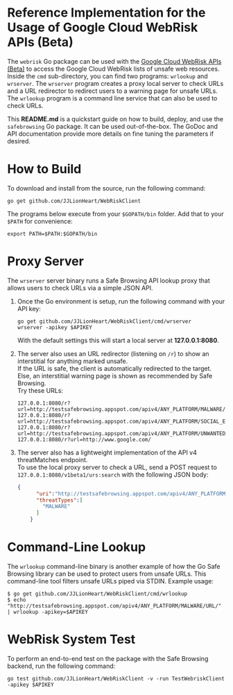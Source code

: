 # Reference Implementation for the Usage of Google Cloud WebRisk APIs (Beta)

The `webrisk` Go package can be used with the
[Google Cloud WebRisk APIs (Beta)](https://cloud.google.com/web-risk/)
to access the Google Cloud WebRisk lists of unsafe web resources. Inside the
`cmd` sub-directory, you can find two programs: `wrlookup` and `wrserver`. The
`wrserver` program creates a proxy local server to check URLs and a URL
redirector to redirect users to a warning page for unsafe URLs. The `wrlookup`
program is a command line service that can also be used to check URLs.

This **README.md** is a quickstart guide on how to build, deploy, and use the
`safebrowsing` Go package. It can be used out-of-the-box. The GoDoc and API
documentation provide more details on fine tuning the parameters if desired.


# How to Build

To download and install from the source, run the following command:

```
go get github.com/JJLionHeart/WebRiskClient
```

The programs below execute from your `$GOPATH/bin` folder.
Add that to your `$PATH` for convenience:

```
export PATH=$PATH:$GOPATH/bin
```


# Proxy Server

The `wrserver` server binary runs a Safe Browsing API lookup proxy that allows
users to check URLs via a simple JSON API.

1.	Once the Go environment is setup, run the following command with your API key:

	```
	go get github.com/JJLionHeart/WebRiskClient/cmd/wrserver
	wrserver -apikey $APIKEY
	```

	With the default settings this will start a local server at **127.0.0.1:8080**.

2.  The server also uses an URL redirector (listening on `/r`) to show an interstitial for anything marked unsafe.  
If the URL is safe, the client is automatically redirected to the target. Else, an interstitial warning page is shown as recommended by Safe Browsing.  
Try these URLs:

	```
	127.0.0.1:8080/r?url=http://testsafebrowsing.appspot.com/apiv4/ANY_PLATFORM/MALWARE/URL/
	127.0.0.1:8080/r?url=http://testsafebrowsing.appspot.com/apiv4/ANY_PLATFORM/SOCIAL_ENGINEERING/URL/
	127.0.0.1:8080/r?url=http://testsafebrowsing.appspot.com/apiv4/ANY_PLATFORM/UNWANTED_SOFTWARE/URL/
	127.0.0.1:8080/r?url=http://www.google.com/
	```

3.	The server also has a lightweight implementation of the API v4 threatMatches endpoint.  
To use the local proxy server to check a URL, send a POST request to `127.0.0.1:8080/v1beta1/urs:search` with the following JSON body:

	```json
	{
          "uri":"http://testsafebrowsing.appspot.com/apiv4/ANY_PLATFORM/MALWARE/URL/",
          "threatTypes":[
            "MALWARE"
          ]
        }
	```

# Command-Line Lookup

The `wrlookup` command-line binary is another example of how the Go Safe
Browsing library can be used to protect users from unsafe URLs. This
command-line tool filters unsafe URLs piped via STDIN. Example usage:

```
$ go get github.com/JJLionHeart/WebRiskClient/cmd/wrlookup
$ echo "http://testsafebrowsing.appspot.com/apiv4/ANY_PLATFORM/MALWARE/URL/" | wrlookup -apikey=$APIKEY
```


# WebRisk System Test
To perform an end-to-end test on the package with the Safe Browsing backend,
run the following command:

```
go test github.com/JJLionHeart/WebRiskClient -v -run TestWebriskClient -apikey $APIKEY
```
